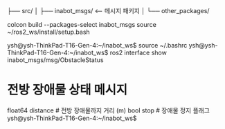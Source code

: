 
├── src/
│   ├── inabot_msgs/         <-- 메시지 패키지
│   └── other_packages/


colcon build --packages-select inabot_msgs
source ~/ros2_ws/install/setup.bash

ysh@ysh-ThinkPad-T16-Gen-4:~/inabot_ws$ source ~/.bashrc 
ysh@ysh-ThinkPad-T16-Gen-4:~/inabot_ws$ ros2 interface show inabot_msgs/msg/ObstacleStatus
# 전방 장애물 상태 메시지
float64 distance   # 전방 장애물까지 거리 (m)
bool stop          # 장애물 정지 플래그
ysh@ysh-ThinkPad-T16-Gen-4:~/inabot_ws$ 
